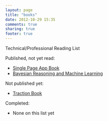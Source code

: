```yaml
---
layout: page
title: "books"
date: 2012-10-29 15:35
comments: true
sharing: true
footer: true
---
```


Technical/Professional Reading List

Published, not yet read:
* [Single Page App Book][1]
* [Bayesian Reasoning and Machine Learning][2]

Not published yet:
* [Traction Book][3]

Completed:
* None on this list yet

[1]:    http://singlepageappbook.com/
[2]:    http://www.cs.ucl.ac.uk/staff/d.barber/brml/
[3]:    http://tractionbook.com/

